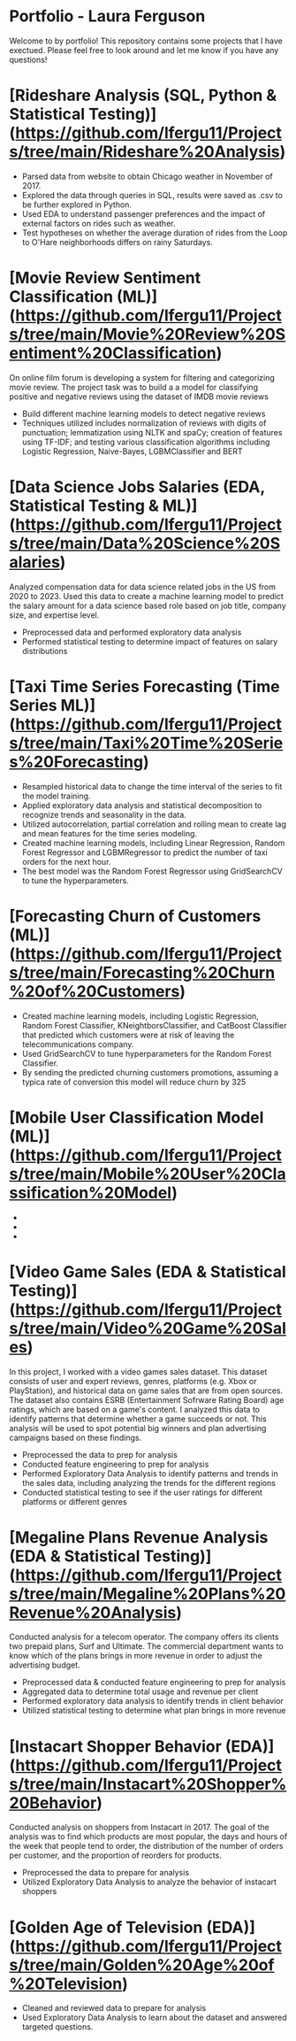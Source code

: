 # Portfolio - Laura Ferguson
Welcome to by portfolio! This repository contains some projects that I have exectued. Please feel free to look around and let me know if you have any questions!

# [Rideshare Analysis (SQL, Python & Statistical Testing)] (https://github.com/lfergu11/Projects/tree/main/Rideshare%20Analysis)
* Parsed data from website to obtain Chicago weather in November of 2017.
* Explored the data through queries in SQL, results were saved as .csv to be further explored in Python. 
* Used EDA to understand passenger preferences and the impact of external factors on rides such as weather.
* Test hypotheses on whether the average duration of rides from the Loop to O'Hare neighborhoods differs on rainy Saturdays.

# [Movie Review Sentiment Classification (ML)] (https://github.com/lfergu11/Projects/tree/main/Movie%20Review%20Sentiment%20Classification)
On online film forum is developing a system for filtering and categorizing movie review. The project task was to build a a model for classifying positive and negative reviews using the dataset of IMDB movie reviews
* Build different machine learning models to detect negative reviews
* Techniques utilized includes normalization of reviews with digits of punctuation; lemmatization using NLTK and spaCy; creation of features using TF-IDF; and testing various classification algorithms including Logistic Regression, Naive-Bayes, LGBMClassifier and BERT

# [Data Science Jobs Salaries (EDA, Statistical Testing & ML)] (https://github.com/lfergu11/Projects/tree/main/Data%20Science%20Salaries)
Analyzed compensation data for data science related jobs in the US from 2020 to 2023. Used this data to create a machine learning model to predict the salary amount for a data science based role based on job title, company size, and expertise level. 
* Preprocessed data and performed exploratory data analysis
* Performed statistical testing to determine impact of features on salary distributions

# [Taxi Time Series Forecasting (Time Series ML)] (https://github.com/lfergu11/Projects/tree/main/Taxi%20Time%20Series%20Forecasting)
* Resampled historical data to change the time interval of the series to fit the model training.
* Applied exploratory data analysis and statistical decomposition to recognize trends and seasonality in the data. 
* Utilized autocorrelation, partial correlation and rolling mean to create lag and mean features for the time series modeling.
* Created machine learning models, including Linear Regression, Random Forest Regressor and LGBMRegressor to predict the number of taxi orders for the next hour.
* The best model was the Random Forest Regressor using GridSearchCV to tune the hyperparameters.

# [Forecasting Churn of Customers (ML)] (https://github.com/lfergu11/Projects/tree/main/Forecasting%20Churn%20of%20Customers)
* Created machine learning models, including Logistic Regression, Random Forest Classifier, KNeightborsClassifier, and CatBoost Classifier that predicted which customers were at risk of leaving the telecommunications company.
* Used GridSearchCV to tune hyperparameters for the Random Forest Classifier.
* By sending the predicted churning customers promotions, assuming a typica rate of conversion this model will reduce churn by 325

# [Mobile User Classification Model (ML)] (https://github.com/lfergu11/Projects/tree/main/Mobile%20User%20Classification%20Model)
*
*
*

# [Video Game Sales (EDA & Statistical Testing)] (https://github.com/lfergu11/Projects/tree/main/Video%20Game%20Sales)
In this project, I worked with a video games sales dataset. This dataset consists of user and expert reviews, genres, platforms (e.g. Xbox or PlayStation), and historical data on game sales that are from open sources. The dataset also contains ESRB (Entertainment Sofrware Rating Board) age ratings, which are based on a game's content. I analyzed this data to identify patterns that determine whether a game succeeds or not. This analysis will be used to spot potential big winners and plan advertising campaigns based on these findings.
* Preprocessed the data to prep for analysis
* Conducted feature engineering to prep for analysis
* Performed Exploratory Data Analysis to identify patterns and trends in the sales data, including analyzing the trends for the different regions
* Conducted statistical testing to see if the user ratings for different platforms or different genres

# [Megaline Plans Revenue Analysis (EDA & Statistical Testing)] (https://github.com/lfergu11/Projects/tree/main/Megaline%20Plans%20Revenue%20Analysis)
Conducted analysis for a telecom operator. The company offers its clients two prepaid plans, Surf and Ultimate. The commercial department wants to know which of the plans brings in more revenue in order to adjust the advertising budget. 
* Preprocessed data & conducted feature engineering to prep for analysis
* Aggregated data to determine total usage and revenue per client
* Performed exploratory data analysis to identify trends in client behavior
* Utilized statistical testing to determine what plan brings in more revenue

# [Instacart Shopper Behavior (EDA)] (https://github.com/lfergu11/Projects/tree/main/Instacart%20Shopper%20Behavior)
Conducted analysis on shoppers from Instacart in 2017. The goal of the analysis was to find which products are most popular, the days and hours of the week that people tend to order, the distribution of the number of orders per customer, and the proportion of reorders for products. 
* Preprocessed the data to prepare for analysis
* Utilized Exploratory Data Analysis to analyze the behavior of instacart shoppers

# [Golden Age of Television (EDA)] (https://github.com/lfergu11/Projects/tree/main/Golden%20Age%20of%20Television)
* Cleaned and reviewed data to prepare for analysis
* Used Exploratory Data Analysis to learn about the dataset and answered targeted questions. 
